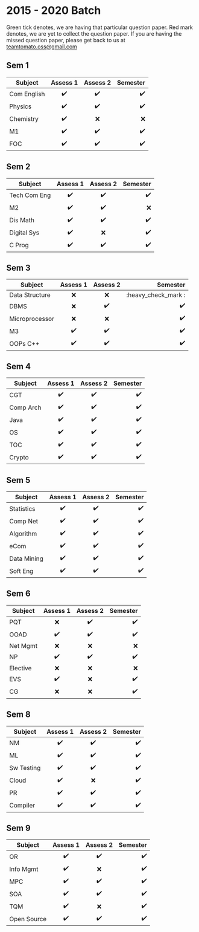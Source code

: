 # 2015 - 2020 Batch
Green tick denotes, we are having that particular question paper. Red mark denotes, we are yet to collect the question paper. If you are having the missed question paper, please get back to us at teamtomato.oss@gmail.com

## Sem 1
|Subject | Assess 1 | Assess 2 | Semester |
|--------|:--------:|:--------:|---------:|
|Com English| :heavy_check_mark:|:heavy_check_mark: |:heavy_check_mark: |
|Physics| :heavy_check_mark:|:heavy_check_mark: |:heavy_check_mark: |
|Chemistry| :heavy_check_mark:| :x:| :x:|
|M1| :heavy_check_mark:| :heavy_check_mark:| :heavy_check_mark:|
|FOC| :heavy_check_mark:| :heavy_check_mark:| :heavy_check_mark:|

## Sem 2
|Subject | Assess 1 | Assess 2 | Semester |
|--------|:--------:|:--------:|---------:|
|Tech Com Eng |:heavy_check_mark:|:heavy_check_mark:|:heavy_check_mark: |
|M2|:heavy_check_mark:|:heavy_check_mark:|:x: |
|Dis Math|:heavy_check_mark:|:heavy_check_mark:| :heavy_check_mark:|
|Digital Sys|:heavy_check_mark:|:x:|:heavy_check_mark:|
|C Prog|:heavy_check_mark:|:heavy_check_mark:|:heavy_check_mark:|

## Sem 3
|Subject | Assess 1 | Assess 2 | Semester |
|--------|:--------:|:--------:|---------:|
|Data Structure|:x:|:x:|:heavy_check_mark :|
|DBMS| :x:|:heavy_check_mark: |:heavy_check_mark: |
|Microprocessor| :x:| :x:| :heavy_check_mark:|
|M3| :heavy_check_mark:| :heavy_check_mark:| :heavy_check_mark:|
|OOPs C++| :heavy_check_mark:| :heavy_check_mark:| :heavy_check_mark:|

## Sem 4
|Subject | Assess 1 | Assess 2 | Semester |
|--------|:--------:|:--------:|---------:|
|CGT| :heavy_check_mark:|:heavy_check_mark: |:heavy_check_mark: |
|Comp Arch| :heavy_check_mark:|:heavy_check_mark: |:heavy_check_mark: |
|Java| :heavy_check_mark:| :heavy_check_mark:| :heavy_check_mark:|
|OS| :heavy_check_mark:| :heavy_check_mark:| :heavy_check_mark:|
|TOC| :heavy_check_mark:| :heavy_check_mark:| :heavy_check_mark:|
|Crypto| :heavy_check_mark:| :heavy_check_mark:| :heavy_check_mark:|

## Sem 5
|Subject | Assess 1 | Assess 2 | Semester |
|--------|:--------:|:--------:|---------:|
|Statistics| :heavy_check_mark:|:heavy_check_mark: |:heavy_check_mark: |
|Comp Net| :heavy_check_mark:|:heavy_check_mark: |:heavy_check_mark: |
|Algorithm| :heavy_check_mark:| :heavy_check_mark:| :heavy_check_mark:|
|eCom| :heavy_check_mark:|:heavy_check_mark:|:heavy_check_mark:|
|Data Mining| :heavy_check_mark:| :heavy_check_mark:| :heavy_check_mark:|
|Soft Eng| :heavy_check_mark:| :heavy_check_mark:| :heavy_check_mark:|

## Sem 6
|Subject | Assess 1 | Assess 2 | Semester |
|--------|:--------:|:--------:|---------:|
|PQT| :x:|:heavy_check_mark:|:heavy_check_mark:|
|OOAD| :heavy_check_mark:|:heavy_check_mark:|:heavy_check_mark:|
|Net Mgmt|:x:|:x:|:x:|
|NP|:heavy_check_mark:|:heavy_check_mark:|:heavy_check_mark:|
|Elective| :x:|:x:|:x:|
|EVS| :heavy_check_mark:| :x:| :heavy_check_mark:|
|CG| :x:| :x:| :heavy_check_mark:|

## Sem 8
|Subject | Assess 1 | Assess 2 | Semester |
|--------|:--------:|:--------:|---------:|
|NM| :heavy_check_mark:|:heavy_check_mark: |:heavy_check_mark: |
|ML| :heavy_check_mark:|:heavy_check_mark: |:heavy_check_mark: |
|Sw Testing| :heavy_check_mark:| :heavy_check_mark:| :heavy_check_mark:|
|Cloud| :heavy_check_mark:| :x:| :heavy_check_mark:|
|PR| :heavy_check_mark:| :heavy_check_mark:| :heavy_check_mark:|
|Compiler| :heavy_check_mark:| :heavy_check_mark:| :heavy_check_mark:|

## Sem 9
|Subject | Assess 1 | Assess 2 | Semester |
|--------|:--------:|:--------:|---------:|
|OR| :heavy_check_mark:|:heavy_check_mark: |:heavy_check_mark: |
|Info Mgmt| :heavy_check_mark:|:x: |:heavy_check_mark: |
|MPC| :heavy_check_mark:| :heavy_check_mark:| :heavy_check_mark:|
|SOA| :heavy_check_mark:| :heavy_check_mark:| :heavy_check_mark:|
|TQM| :heavy_check_mark:| :x:| :heavy_check_mark:|
|Open Source| :heavy_check_mark:| :heavy_check_mark:| :heavy_check_mark:|
